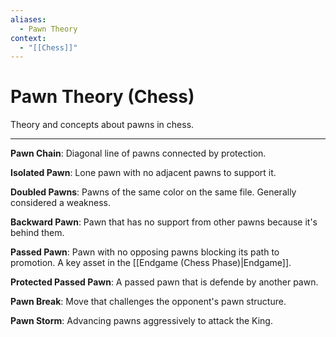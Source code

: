 ```yaml
---
aliases:
  - Pawn Theory
context:
  - "[[Chess]]"
---
```


# Pawn Theory (Chess)

Theory and concepts about pawns in chess.

---

**Pawn Chain**: Diagonal line of pawns connected by protection.

**Isolated Pawn**: Lone pawn with no adjacent pawns to support it.

**Doubled Pawns**: Pawns of the same color on the same file. Generally considered a weakness.

**Backward Pawn**: Pawn that has no support from other pawns because it's behind them.

**Passed Pawn**: Pawn with no opposing pawns blocking its path to promotion. A key asset in the [[Endgame (Chess Phase)|Endgame]].

**Protected Passed Pawn**: A passed pawn that is defende by another pawn.

**Pawn Break**: Move that challenges the opponent's pawn structure.

**Pawn Storm**: Advancing pawns aggressively to attack the King.
